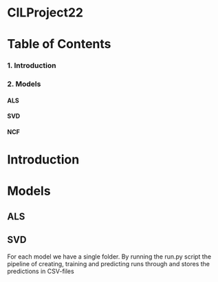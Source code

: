 # CILProject22

# Table of Contents  
### 1. Introduction 
### 2. Models
#### ALS 
#### SVD 
#### NCF



# Introduction


# Models 
## ALS 


## SVD 
For each model we have a single folder. By running the run.py script the pipeline of creating, training and predicting runs through and stores the predictions in CSV-files
